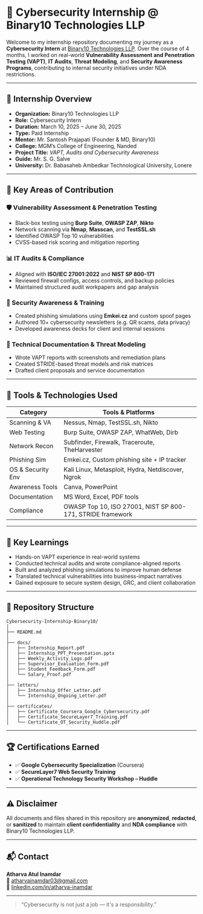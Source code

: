 
# 🔐 Cybersecurity Internship @ Binary10 Technologies LLP

Welcome to my internship repository documenting my journey as a **Cybersecurity Intern** at [Binary10 Technologies LLP](https://binary10.tech). Over the course of 4 months, I worked on real-world **Vulnerability Assessment and Penetration Testing (VAPT)**, **IT Audits**, **Threat Modeling**, and **Security Awareness Programs**, contributing to internal security initiatives under NDA restrictions.

---

## 🧾 Internship Overview

- **Organization:** Binary10 Technologies LLP  
- **Role:** Cybersecurity Intern  
- **Duration:** March 10, 2025 – June 30, 2025  
- **Type:** Paid Internship  
- **Mentor:** Mr. Santosh Prajapati (Founder & MD, Binary10)  
- **College:** MGM’s College of Engineering, Nanded  
- **Project Title:** *VAPT, Audits and Cybersecurity Awareness*  
- **Guide:** Mr. S. G. Salve  
- **University:** Dr. Babasaheb Ambedkar Technological University, Lonere  

---

## 🚀 Key Areas of Contribution

### 🛡 Vulnerability Assessment & Penetration Testing
- Black-box testing using **Burp Suite**, **OWASP ZAP**, **Nikto**
- Network scanning via **Nmap**, **Masscan**, and **TestSSL.sh**
- Identified OWASP Top 10 vulnerabilities
- CVSS-based risk scoring and mitigation reporting

### 📊 IT Audits & Compliance
- Aligned with **ISO/IEC 27001:2022** and **NIST SP 800-171**
- Reviewed firewall configs, access controls, and backup policies
- Maintained structured audit workpapers and gap analysis

### 📣 Security Awareness & Training
- Created phishing simulations using **Emkei.cz** and custom spoof pages
- Authored 10+ cybersecurity newsletters (e.g. QR scams, data privacy)
- Developed awareness decks for client and internal sessions

### 🧾 Technical Documentation & Threat Modeling
- Wrote VAPT reports with screenshots and remediation plans
- Created STRIDE-based threat models and risk matrices
- Drafted client proposals and service documentation

---

## 🧰 Tools & Technologies Used

| Category           | Tools & Platforms                                              |
|--------------------|----------------------------------------------------------------|
| Scanning & VA      | Nessus, Nmap, TestSSL.sh, Nikto                                |
| Web Testing        | Burp Suite, OWASP ZAP, WhatWeb, Dirb                           |
| Network Recon      | Subfinder, Firewalk, Traceroute, TheHarvester                 |
| Phishing Sim       | Emkei.cz, Custom phishing site + IP tracker                   |
| OS & Security Env  | Kali Linux, Metasploit, Hydra, Netdiscover, Ngrok             |
| Awareness Tools    | Canva, PowerPoint                                              |
| Documentation      | MS Word, Excel, PDF tools                                      |
| Compliance         | OWASP Top 10, ISO 27001, NIST SP 800-171, STRIDE framework     |

---

## 🧠 Key Learnings

- Hands-on VAPT experience in real-world systems
- Conducted technical audits and wrote compliance-aligned reports
- Built and analyzed phishing simulations to improve human defense
- Translated technical vulnerabilities into business-impact narratives
- Gained exposure to secure system design, GRC, and client collaboration

---

## 📁 Repository Structure

```
Cybersecurity-Internship-Binary10/
│
├── README.md
│
├── docs/
│   ├── Internship_Report.pdf
│   ├── Internship_PPT_Presentation.pptx
│   ├── Weekly_Activity_Logs.pdf
│   ├── Supervisor_Evaluation_Form.pdf
│   ├── Student_Feedback_Form.pdf
│   └── Salary_Proof.pdf
│
├── letters/
│   ├── Internship_Offer_Letter.pdf
│   └── Internship_Ongoing_Letter.pdf
│
├── certificates/
│   ├── Certificate_Coursera_Google_Cybersecurity.pdf
│   ├── Certificate_SecureLayer7_Training.pdf
│   └── Certificate_OT_Security_Huddle.pdf
```

---

## 🏆 Certifications Earned

- ✅ **Google Cybersecurity Specialization** (Coursera)
- ✅ **SecureLayer7 Web Security Training**
- ✅ **Operational Technology Security Workshop – Huddle**

---

## ⚠️ Disclaimer

All documents and files shared in this repository are **anonymized**, **redacted**, or **sanitized** to maintain **client confidentiality** and **NDA compliance** with Binary10 Technologies LLP.

---

## 📬 Contact

**Atharva Atul Inamdar**  
📧 atharvainamdar03@gmail.com  
🔗 [linkedin.com/in/atharva-inamdar](https://linkedin.com/in/atharva-inamdar)

---

> “Cybersecurity is not just a job — it's a responsibility.”
